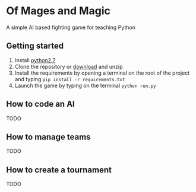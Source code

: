 # Of Mages and Magic

A simple AI based fighting game for teaching Python

## Getting started

1. Install [python2.7](https://www.python.org/downloads/release/python-2712/)
2. Clone the repository or [download](https://github.com/munnellg/OfMagesAndMagic/archive/master.zip) and unzip
3. Install the requirements by opening a terminal on the root of the project and typing `pip install -r requirements.txt`
4. Launch the game by typing on the terminal `python run.py`

## How to code an AI

TODO

## How to manage teams

TODO

## How to create a tournament

TODO